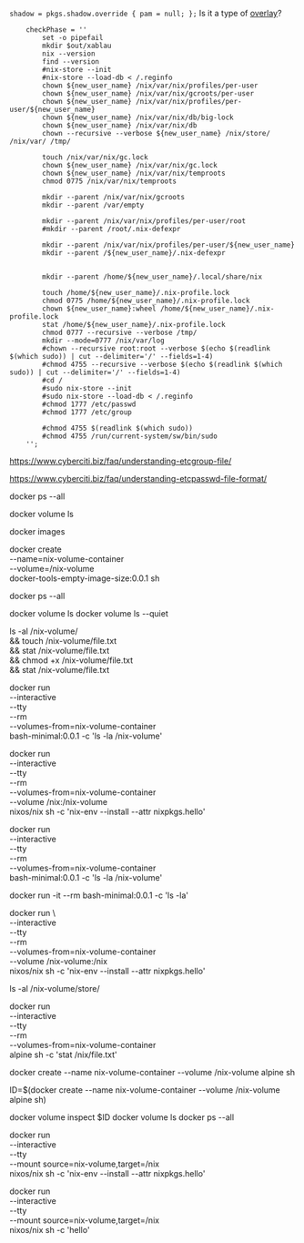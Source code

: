 

`shadow = pkgs.shadow.override { pam = null; };` Is it a type of [overlay](https://www.youtube.com/watch?v=W85mF1zWA2o)?


        checkPhase = ''
            set -o pipefail
            mkdir $out/xablau
            nix --version
            find --version
            #nix-store --init
            #nix-store --load-db < /.reginfo
            chown ${new_user_name} /nix/var/nix/profiles/per-user
            chown ${new_user_name} /nix/var/nix/gcroots/per-user
            chown ${new_user_name} /nix/var/nix/profiles/per-user/${new_user_name}
            chown ${new_user_name} /nix/var/nix/db/big-lock
            chown ${new_user_name} /nix/var/nix/db
            chown --recursive --verbose ${new_user_name} /nix/store/ /nix/var/ /tmp/

            touch /nix/var/nix/gc.lock
            chown ${new_user_name} /nix/var/nix/gc.lock
            chown ${new_user_name} /nix/var/nix/temproots
            chmod 0775 /nix/var/nix/temproots

            mkdir --parent /nix/var/nix/gcroots
            mkdir --parent /var/empty

            mkdir --parent /nix/var/nix/profiles/per-user/root
            #mkdir --parent /root/.nix-defexpr

            mkdir --parent /nix/var/nix/profiles/per-user/${new_user_name}
            mkdir --parent /${new_user_name}/.nix-defexpr


            mkdir --parent /home/${new_user_name}/.local/share/nix

            touch /home/${new_user_name}/.nix-profile.lock
            chmod 0775 /home/${new_user_name}/.nix-profile.lock
            chown ${new_user_name}:wheel /home/${new_user_name}/.nix-profile.lock
            stat /home/${new_user_name}/.nix-profile.lock
            chmod 0777 --recursive --verbose /tmp/
            mkdir --mode=0777 /nix/var/log
            #chown --recursive root:root --verbose $(echo $(readlink $(which sudo)) | cut --delimiter='/' --fields=1-4)
            #chmod 4755 --recursive --verbose $(echo $(readlink $(which sudo)) | cut --delimiter='/' --fields=1-4)
            #cd /
            #sudo nix-store --init
            #sudo nix-store --load-db < /.reginfo
            #chmod 1777 /etc/passwd
            #chmod 1777 /etc/group

            #chmod 4755 $(readlink $(which sudo))
            #chmod 4755 /run/current-system/sw/bin/sudo
        '';
        

https://www.cyberciti.biz/faq/understanding-etcgroup-file/

https://www.cyberciti.biz/faq/understanding-etcpasswd-file-format/


docker ps --all

docker volume ls

docker images

docker create \
--name=nix-volume-container \
--volume=/nix-volume \
docker-tools-empty-image-size:0.0.1 sh

docker ps --all

docker volume ls
docker volume ls --quiet

ls -al /nix-volume/ \
&& touch /nix-volume/file.txt \
&& stat /nix-volume/file.txt \
&& chmod +x /nix-volume/file.txt \
&& stat /nix-volume/file.txt


docker run \
--interactive \
--tty \
--rm \
--volumes-from=nix-volume-container \
bash-minimal:0.0.1 -c 'ls -la /nix-volume'

docker run \
--interactive \
--tty \
--rm \
--volumes-from=nix-volume-container \
--volume /nix:/nix-volume \
nixos/nix sh -c 'nix-env --install --attr nixpkgs.hello'

docker run \
--interactive \
--tty \
--rm \
--volumes-from=nix-volume-container \
bash-minimal:0.0.1 -c 'ls -la /nix-volume'

docker run -it --rm bash-minimal:0.0.1 -c 'ls -la'

docker run \                                   
--interactive \
--tty \
--rm \
--volumes-from=nix-volume-container \
--volume /nix-volume:/nix \
nixos/nix sh -c 'nix-env --install --attr nixpkgs.hello'

ls -al /nix-volume/store/

docker run \
--interactive \
--tty \
--rm \
--volumes-from=nix-volume-container \
alpine sh -c 'stat /nix/file.txt'

docker create --name nix-volume-container --volume /nix-volume alpine sh

ID=$(docker create --name nix-volume-container --volume /nix-volume alpine sh)

docker volume inspect $ID
docker volume ls 
docker ps --all

docker run \
--interactive \
--tty \
--mount source=nix-volume,target=/nix \
nixos/nix sh -c 'nix-env --install --attr nixpkgs.hello'

docker run \
--interactive \
--tty \
--mount source=nix-volume,target=/nix \
nixos/nix sh -c 'hello'
